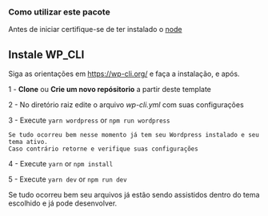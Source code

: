 ### Como utilizar este pacote

Antes de iniciar certifique-se de ter instalado o [node](https://nodejs.org/en/)

## Instale WP_CLI

Siga as orientações em https://wp-cli.org/ e faça a instalação, e após.

1 - **Clone** ou **Crie um novo repósitorio** a partir deste template

2 - No diretório raiz edite o arquivo _wp-cli.yml_ com suas configurações

3 - Execute `yarn wordpress` or `npm run wordpress`

    Se tudo ocorreu bem nesse momento já tem seu Wordpress instalado e seu tema ativo.
    Caso contrário retorne e verifique suas configurações

4 - Execute `yarn` or `npm install`

5 - Execute `yarn dev` or `npm run dev`

Se tudo ocorreu bem seu arquivos já estão sendo assistidos dentro do tema escolhido e já pode desenvolver.
